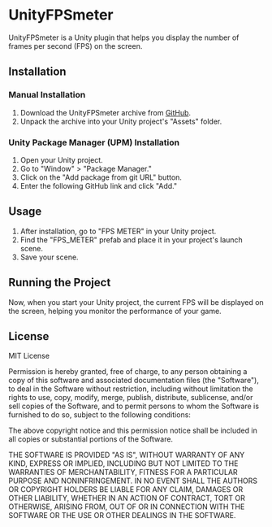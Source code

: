 # UnityFPSmeter

UnityFPSmeter is a Unity plugin that helps you display the number of frames per second (FPS) on the screen.

## Installation

### Manual Installation

1. Download the UnityFPSmeter archive from [GitHub](https://github.com/yourusername/UnityFPSmeter).
2. Unpack the archive into your Unity project's "Assets" folder.

### Unity Package Manager (UPM) Installation

1. Open your Unity project.
2. Go to "Window" > "Package Manager."
3. Click on the "Add package from git URL" button.
4. Enter the following GitHub link and click "Add."

## Usage

1. After installation, go to "FPS METER" in your Unity project.
2. Find the "FPS_METER" prefab and place it in your project's launch scene.
3. Save your scene.

## Running the Project

Now, when you start your Unity project, the current FPS will be displayed on the screen, helping you monitor the performance of your game.

## License

MIT License

Permission is hereby granted, free of charge, to any person obtaining a copy
of this software and associated documentation files (the "Software"), to deal
in the Software without restriction, including without limitation the rights
to use, copy, modify, merge, publish, distribute, sublicense, and/or sell
copies of the Software, and to permit persons to whom the Software is
furnished to do so, subject to the following conditions:

The above copyright notice and this permission notice shall be included in all
copies or substantial portions of the Software.

THE SOFTWARE IS PROVIDED "AS IS", WITHOUT WARRANTY OF ANY KIND, EXPRESS OR
IMPLIED, INCLUDING BUT NOT LIMITED TO THE WARRANTIES OF MERCHANTABILITY,
FITNESS FOR A PARTICULAR PURPOSE AND NONINFRINGEMENT. IN NO EVENT SHALL THE
AUTHORS OR COPYRIGHT HOLDERS BE LIABLE FOR ANY CLAIM, DAMAGES OR OTHER
LIABILITY, WHETHER IN AN ACTION OF CONTRACT, TORT OR OTHERWISE, ARISING FROM,
OUT OF OR IN CONNECTION WITH THE SOFTWARE OR THE USE OR OTHER DEALINGS IN THE
SOFTWARE.
